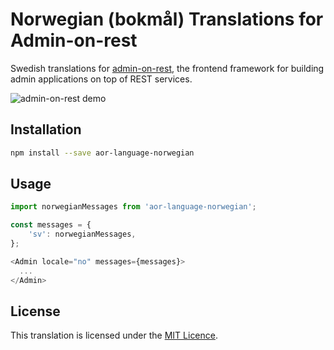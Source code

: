 # Norwegian (bokmål) Translations for Admin-on-rest

Swedish translations for [admin-on-rest](https://github.com/marmelab/admin-on-rest), the frontend framework for building admin applications on top of REST services.

![admin-on-rest demo](http://static.marmelab.com/admin-on-rest.gif)

## Installation

```sh
npm install --save aor-language-norwegian
```

## Usage

```js
import norwegianMessages from 'aor-language-norwegian';

const messages = {
    'sv': norwegianMessages,
};

<Admin locale="no" messages={messages}>
  ...
</Admin>
```

## License

This translation is licensed under the [MIT Licence](LICENSE).
